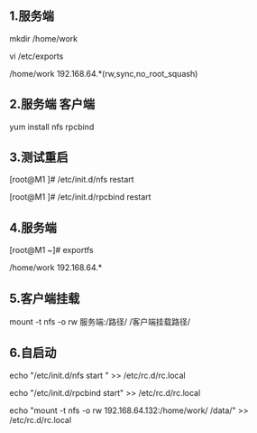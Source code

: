 ## 1.服务端

mkdir /home/work

vi /etc/exports

/home/work 192.168.64.*(rw,sync,no_root_squash)

## 2.服务端 客户端

yum install nfs rpcbind

## 3.测试重启

[root@M1 ]# /etc/init.d/nfs restart 

[root@M1 ]# /etc/init.d/rpcbind restart 

## 4.服务端

[root@M1 ~]# exportfs 

/home/work    	192.168.64.*

## 5.客户端挂载

mount -t nfs -o rw 服务端:/路径/ /客户端挂载路径/

## 6.自启动

echo "/etc/init.d/nfs start " >> /etc/rc.d/rc.local

echo "/etc/init.d/rpcbind start" >> /etc/rc.d/rc.local

echo "mount -t nfs -o rw 192.168.64.132:/home/work/ /data/" >> /etc/rc.d/rc.local 
